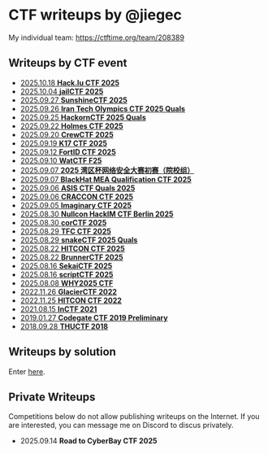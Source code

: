 # CTF writeups by @jiegec

My individual team: <https://ctftime.org/team/208389>

## Writeups by CTF event

* [2025.10.18 **Hack.lu CTF 2025**](2025-10-18-hacklu-ctf-2025/README.md)
* [2025.10.04 **jailCTF 2025**](2025-10-04-jailctf-2025/README.md)
* [2025.09.27 **SunshineCTF 2025**](2025-09-27-sunshine-ctf-2025/README.md)
* [2025.09.26 **Iran Tech Olympics CTF 2025 Quals**](2025-09-26-iran-tech-olympics-ctf-2025/README.md)
* [2025.09.25 **HackornCTF 2025 Quals**](2025-09-25-hackornctf-2025-quals/README.md)
* [2025.09.22 **Holmes CTF 2025**](2025-09-22-holmes-ctf-2025/README.md)
* [2025.09.20 **CrewCTF 2025**](2025-09-20-crewctf-2025/README.md)
* [2025.09.19 **K17 CTF 2025**](2025-09-19-k17-ctf-2025/README.md)
* [2025.09.12 **FortID CTF 2025**](2025-09-12-fortid-ctf-2025/README.md)
* [2025.09.10 **WatCTF F25**](2025-09-10-watctf-f25/README.md)
* [2025.09.07 **2025 湾区杯网络安全大赛初赛（院校组）**](2025-09-08-wanqubei-quals-2025/README.md)
* [2025.09.07 **BlackHat MEA Qualification CTF 2025**](2025-09-07-blackhat-mea-ctf-quals-2025/README.md)
* [2025.09.06 **ASIS CTF Quals 2025**](2025-09-06-asis-ctf-quals-2025/README.md)
* [2025.09.06 **CRACCON CTF 2025**](2025-09-06-cracconctf2025/README.md)
* [2025.09.05 **Imaginary CTF 2025**](2025-09-05-imaginary-ctf-2025/README.md)
* [2025.08.30 **Nullcon HackIM CTF Berlin 2025**](2025-09-04-nullcon-berlin-hackim-2025-ctf/README.md)
* [2025.08.30 **corCTF 2025**](2025-08-30-corctf2025/README.md)
* [2025.08.29 **TFC CTF 2025**](2025-08-29-tfcctf2025/README.md)
* [2025.08.29 **snakeCTF 2025 Quals**](2025-08-29-snakectf2025quals/README.md)
* [2025.08.22 **HITCON CTF 2025**](2025-08-22-hitconctf2025/README.md)
* [2025.08.22 **BrunnerCTF 2025**](2025-08-22-brunnerctf2025/README.md)
* [2025.08.16 **SekaiCTF 2025**](2025-08-16-sekaictf2025/README.md)
* [2025.08.16 **scriptCTF 2025**](2025-08-16-scriptctf2025/README.md)
* [2025.08.08 **WHY2025 CTF**](2025-08-08-why2025/README.md)
* [2022.11.26 **GlacierCTF 2022**](2022-11-26-glacierctf2022/README.md)
* [2022.11.25 **HITCON CTF 2022**](2022-11-25-hitconctf2022/README.md)
* [2021.08.15 **InCTF 2021**](2021-08-15-inctf2021/README.md)
* [2019.01.27 **Codegate CTF 2019 Preliminary**](2019-01-27-codegate2019/README.md)
* [2018.09.28 **THUCTF 2018**](2018-09-28-thuctf2018/README.md)

## Writeups by solution

Enter [here](./misc/solution.md).

## Private Writeups

Competitions below do not allow publishing writeups on the Internet. If you are interested, you can message me on Discord to discus privately.

* 2025.09.14 **Road to CyberBay CTF 2025**
